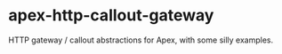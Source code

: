 # apex-http-callout-gateway
HTTP gateway / callout abstractions for Apex, with some silly examples.   
